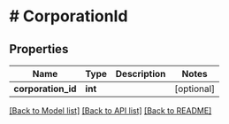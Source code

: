 # # CorporationId

## Properties

Name | Type | Description | Notes
------------ | ------------- | ------------- | -------------
**corporation_id** | **int** |  | [optional]

[[Back to Model list]](../../README.md#models) [[Back to API list]](../../README.md#endpoints) [[Back to README]](../../README.md)
